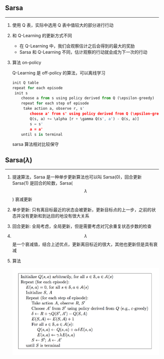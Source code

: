 ## Sarsa

---

1. 使用 Q 表，实际中选用 Q 表中值较大的部分进行行动

2. 和 Q-Learning 的更新方式不同

   * 在 Q-Learning 中，我们会观察估计之后会得到的最大的奖励
   * Sarsa 和 Q-Learning 不同，估计观察的行动就会成为下一次的行动

3. 算法 on-policy

   Q-Learning 是 off-policy 的算法，可以离线学习

   ```python
   init Q table
   repeat for each episode
   	init s
       choose a from s using policy derived from Q (\epsilon-greedy)
       repeat for each step of episode
       	take action a, observe r, s'
           choose a' from s' using policy derived from Q (\epsilon-greedy)
           Q(s, a) += \alpha [r + \gamma Q(s', a') - Q(s, a)]
           s = s'
           a = a'
       until s is terminal
   ```

   sarsa 算法相对比较保守

## Sarsa($\lambda$)

---

1. 提速算法，Sarsa 是一种单步更新算法也可以叫 Sarsa(0)，回合更新 Sarsa(1) 是回合的轮数，Sarsa($$\lambda$$) 衰减更新

2. 单步更新: 只有离目标最近的状态会被更新，更新目标点的上一步，之前的状态并没有更新和到达目的地没有很大关系

3. 回合更新: 全局考虑，全局更新，但是需要考虑对冗余重复状态步数的检查

4. $$\lambda$$ 是一个衰减值，结合上述优点，更新离目标近的很大，其他也更新但是具有衰减

5. 算法

   ![](./sarsa-lambda.png)

   ​

   ​